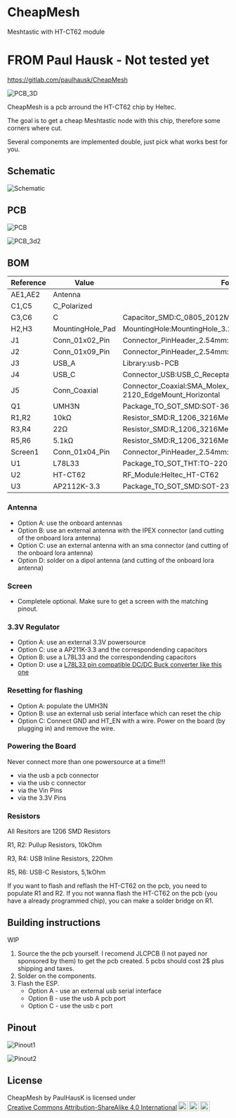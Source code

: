 # CheapMesh
Meshtastic with HT-CT62 module

#  FROM Paul Hausk - Not tested yet
https://gitlab.com/paulhausk/CheapMesh

![PCB_3D](./images/PCB_3D.png)

CheapMesh is a pcb arround the HT-CT62 chip by Heltec.

The goal is to get a cheap Meshtastic node with this chip, therefore some corners where cut.

Several componemts are implemented double, just pick what works best for you.

## Schematic

![Schematic](./images/Schematic.png)

## PCB

![PCB](./images/PCB.png)

![PCB_3d2](./images/3d.png)


## BOM
|Reference|Value           |Footprint                                                  |Qty|
|---------|----------------|-----------------------------------------------------------|---|
|AE1,AE2  |Antenna         |                                                           |2  |
|C1,C5    |C_Polarized     |                                                           |2  |
|C3,C6    |C               |Capacitor_SMD:C_0805_2012Metric_Pad1.18x1.45mm_HandSolder  |2  |
|H2,H3    |MountingHole_Pad|MountingHole:MountingHole_3.2mm_M3_DIN965_Pad              |2  |
|J1       |Conn_01x02_Pin  |Connector_PinHeader_2.54mm:PinHeader_1x02_P2.54mm_Vertical |1  |
|J2       |Conn_01x09_Pin  |Connector_PinHeader_2.54mm:PinHeader_1x09_P2.54mm_Vertical |1  |
|J3       |USB_A           |Library:usb-PCB                                            |1  |
|J4       |USB_C           |Connector_USB:USB_C_Receptacle_HRO_TYPE-C-31-M-12          |1  |
|J5       |Conn_Coaxial    |Connector_Coaxial:SMA_Molex_73251-2120_EdgeMount_Horizontal|1  |
|Q1       |UMH3N           |Package_TO_SOT_SMD:SOT-363_SC-70-6                         |1  |
|R1,R2    |10kΩ            |Resistor_SMD:R_1206_3216Metric_Pad1.30x1.75mm_HandSolder   |2  |
|R3,R4    |22Ω             |Resistor_SMD:R_1206_3216Metric_Pad1.30x1.75mm_HandSolder   |2  |
|R5,R6    |5.1kΩ           |Resistor_SMD:R_1206_3216Metric_Pad1.30x1.75mm_HandSolder   |2  |
|Screen1  |Conn_01x04_Pin  |Connector_PinHeader_2.54mm:PinHeader_1x04_P2.54mm_Vertical |1  |
|U1       |L78L33          |Package_TO_SOT_THT:TO-220-3_Vertical                       |1  |
|U2       |HT-CT62         |RF_Module:Heltec_HT-CT62                                   |1  |
|U3       |AP2112K-3.3     |Package_TO_SOT_SMD:SOT-23-5                                |1  |



### Antenna 
* Option A: use the onboard antennas
* Option B: use an external antenna with the IPEX connector (and cutting of the onboard lora antenna)
* Option C: use an external antenna with an sma connector (and cutting of the onboard lora antenna)
* Option D: solder on a dipol antenna (and cutting of the onboard lora antenna)
  
### Screen
* Completele optional. Make sure to get a screen with the matching pinout.

### 3.3V Regulator
* Option A: use an external 3.3V powersource
* Option C: use a AP211K-3.3 and the correspondending capacitors
* Option B: use a L78L33 and the correspondending capacitors
* Option D: use a [L78L33 pin compatible DC/DC Buck converter like this one](https://aliexpress.com/item/1005005626634245.html?spm=a2g0o.productlist.main.1.1897OyxROyxRry&algo_pvid=5153460b-3c1f-4c8b-b6be-ddba46f5bff5&algo_exp_id=5153460b-3c1f-4c8b-b6be-ddba46f5bff5-0&pdp_npi=4%40dis%21EUR%211.55%210.95%21%21%211.62%210.99%21%402103853617143919371401715e9ea6%2112000033795813043%21sea%21DE%210%21AB&curPageLogUid=g6keG6AFecrJ&utparam-url=scene%3Asearch%7Cquery_from%3A)
  
### Resetting for flashing
* Option A: populate the UMH3N
* Option B: use an external usb serial interface which can reset the chip
* Option C: Connect GND and HT_EN with a wire. Power on the board (by plugging in) and remove the wire.

### Powering the Board
Never connect more than one powersource at a time!!!
* via the usb a pcb connector
* via the usb c connector 
* via the Vin Pins
* via the 3.3V Pins
  

### Resistors
All Resitors are 1206 SMD Resistors

R1, R2: Pullup Resistors, 10kOhm

R3, R4: USB Inline Resistors, 22Ohm

R5, R6: USB-C Resistors, 5,1kOhm

If you want to flash and reflash the HT-CT62 on the pcb, you need to populate R1 and R2.
If you not wanna flash the HT-CT62 on the pcb (you have a already programmed chip), you can make a solder bridge on R1.


## Building instructions
WIP
1. Source the the pcb yourself. I recomend JLCPCB (I not payed nor sponsored by them) to get the pcb created. 5 pcbs should cost 2$ plus shipping and taxes.
2. Solder on the components.
3. Flash the ESP.
    * Option A -  use an external usb serial interface
    * Option B - use the usb A pcb port
    * Option C - use the usb c port

## Pinout

![Pinout1](./images/pinout.png)

![Pinout2](./images/HT-CT62.png)

 ## License
 <p xmlns:cc="http://creativecommons.org/ns#" xmlns:dct="http://purl.org/dc/terms/"><span property="dct:title">CheapMesh</span> by <span property="cc:attributionName">PaulHausK</span> is licensed under <a href="https://creativecommons.org/licenses/by-sa/4.0/?ref=chooser-v1" target="_blank" rel="license noopener noreferrer" style="display:inline-block;">Creative Commons Attribution-ShareAlike 4.0 International<img style="height:22px!important;margin-left:3px;vertical-align:text-bottom;" src="https://mirrors.creativecommons.org/presskit/icons/cc.svg?ref=chooser-v1" alt=""><img style="height:22px!important;margin-left:3px;vertical-align:text-bottom;" src="https://mirrors.creativecommons.org/presskit/icons/by.svg?ref=chooser-v1" alt=""><img style="height:22px!important;margin-left:3px;vertical-align:text-bottom;" src="https://mirrors.creativecommons.org/presskit/icons/sa.svg?ref=chooser-v1" alt=""></a></p>